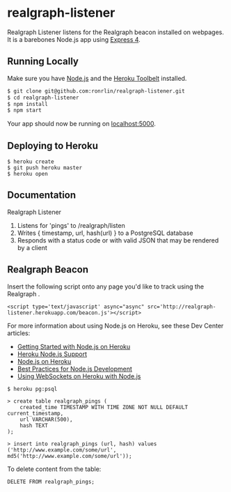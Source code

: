 # realgraph-listener

Realgraph Listener listens for the Realgraph beacon installed on webpages.  It is a barebones Node.js app using [Express 4](http://expressjs.com/).

## Running Locally

Make sure you have [Node.js](http://nodejs.org/) and the [Heroku Toolbelt](https://toolbelt.heroku.com/) installed.

```sh
$ git clone git@github.com:ronrlin/realgraph-listener.git 
$ cd realgraph-listener
$ npm install
$ npm start
```

Your app should now be running on [localhost:5000](http://localhost:5000/).

## Deploying to Heroku

```
$ heroku create
$ git push heroku master
$ heroku open
```
## Documentation

Realgraph Listener

1. Listens for 'pings' to /realgraph/listen
2. Writes { timestamp, url, hash(url) } to a PostgreSQL database
3. Responds with a status code or with valid JSON that may be rendered by a client

## Realgraph Beacon

Insert the following script onto any page you'd like to track using the Realgraph </body>.

```
<script type='text/javascript' async="async" src='http://realgraph-listener.herokuapp.com/beacon.js'></script>
```

For more information about using Node.js on Heroku, see these Dev Center articles:

- [Getting Started with Node.js on Heroku](https://devcenter.heroku.com/articles/getting-started-with-nodejs)
- [Heroku Node.js Support](https://devcenter.heroku.com/articles/nodejs-support)
- [Node.js on Heroku](https://devcenter.heroku.com/categories/nodejs)
- [Best Practices for Node.js Development](https://devcenter.heroku.com/articles/node-best-practices)
- [Using WebSockets on Heroku with Node.js](https://devcenter.heroku.com/articles/node-websockets)


```
$ heroku pg:psql

> create table realgraph_pings (
	created_time TIMESTAMP WITH TIME ZONE NOT NULL DEFAULT current_timestamp, 
	url VARCHAR(500), 
	hash TEXT
);

> insert into realgraph_pings (url, hash) values ('http://www.example.com/some/url', md5('http://www.example.com/some/url'));
```

To delete content from the table:
```
DELETE FROM realgraph_pings;

```